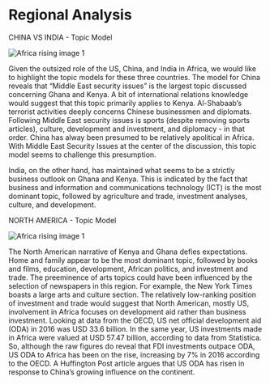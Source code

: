 # Regional Analysis

CHINA VS INDIA - Topic Model

![Africa rising image 1](/africa-rising/assets/images/Pic10.png)

Given the outsized role of the US, China, and India in Africa, we would like to highlight the topic models for these three countries. The model for China reveals that “Middle East security issues” is the largest topic discussed concerning Ghana and Kenya. A bit of international relations knowledge would suggest that this topic primarily applies to Kenya. Al-Shabaab’s terrorist activities deeply concerns Chinese businessmen and diplomats. Following Middle East security issues is sports (despite removing sports articles), culture, development and investment, and diplomacy - in that order. China has alway been presumed to be relatively apolitical in Africa. With Middle East Security Issues at the center of the discussion, this topic model seems to challenge this presumption. 

India, on the other hand, has maintained what seems to be a strictly business outlook on Ghana and Kenya. This is indicated by the fact that business and information and communications technology (ICT) is the most dominant topic, followed by agriculture and trade, investment analyses, culture, and development. 

NORTH AMERICA - Topic Model

![Africa rising image 1](/africa-rising/assets/images/Pic11.png)

The North American narrative of Kenya and Ghana defies expectations. Home and family appear to be the most dominant topic, followed by books and films, education, development, African politics, and investment and trade. The preeminence of arts topics could have been influenced by the selection of newspapers in this region. For example, the New York Times boasts a large arts and culture section. The relatively low-ranking position of investment and trade would suggest that North American, mostly US, involvement in Africa focuses on development aid rather than business investment. Looking at data from the OECD, US net official development aid (ODA) in 2016 was USD 33.6 billion. In the same year, US investments made in Africa were valued at USD 57.47 billion, according to data from Statistica. So, although the raw figures do reveal that FDI investments outpace ODA, US ODA to Africa has been on the rise, increasing by 7% in 2016 according to the OECD. A Huffington Post article argues that US ODA has risen in response to China’s growing influence on the continent.
